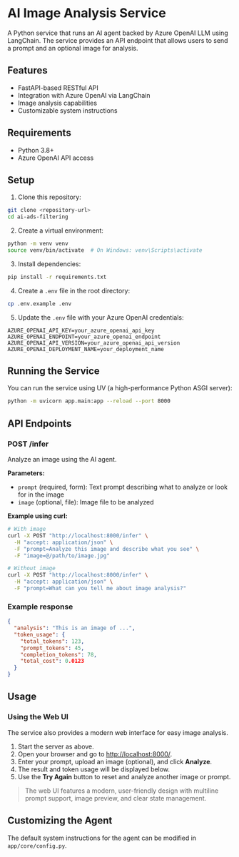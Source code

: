 # AI Image Analysis Service

A Python service that runs an AI agent backed by Azure OpenAI LLM using LangChain. The service provides an API endpoint that allows users to send a prompt and an optional image for analysis.

## Features

- FastAPI-based RESTful API
- Integration with Azure OpenAI via LangChain
- Image analysis capabilities
- Customizable system instructions

## Requirements

- Python 3.8+
- Azure OpenAI API access

## Setup

1. Clone this repository:

```bash
git clone <repository-url>
cd ai-ads-filtering
```

2. Create a virtual environment:

```bash
python -m venv venv
source venv/bin/activate  # On Windows: venv\Scripts\activate
```

3. Install dependencies:

```bash
pip install -r requirements.txt
```

4. Create a `.env` file in the root directory:

```bash
cp .env.example .env
```

5. Update the `.env` file with your Azure OpenAI credentials:

```
AZURE_OPENAI_API_KEY=your_azure_openai_api_key
AZURE_OPENAI_ENDPOINT=your_azure_openai_endpoint
AZURE_OPENAI_API_VERSION=your_azure_openai_api_version
AZURE_OPENAI_DEPLOYMENT_NAME=your_deployment_name
```

## Running the Service

You can run the service using UV (a high-performance Python ASGI server):

```bash
python -m uvicorn app.main:app --reload --port 8000
```

## API Endpoints

### POST /infer

Analyze an image using the AI agent.

**Parameters:**

- `prompt` (required, form): Text prompt describing what to analyze or look for in the image
- `image` (optional, file): Image file to be analyzed

**Example using curl:**

```bash
# With image
curl -X POST "http://localhost:8000/infer" \
  -H "accept: application/json" \
  -F "prompt=Analyze this image and describe what you see" \
  -F "image=@/path/to/image.jpg"

# Without image
curl -X POST "http://localhost:8000/infer" \
  -H "accept: application/json" \
  -F "prompt=What can you tell me about image analysis?"
```

### Example response

```json
{
  "analysis": "This is an image of ...",
  "token_usage": {
    "total_tokens": 123,
    "prompt_tokens": 45,
    "completion_tokens": 78,
    "total_cost": 0.0123
  }
}
```

## Usage

### Using the Web UI

The service also provides a modern web interface for easy image analysis.

1. Start the server as above.
2. Open your browser and go to [http://localhost:8000/](http://localhost:8000/).
3. Enter your prompt, upload an image (optional), and click **Analyze**.
4. The result and token usage will be displayed below.
5. Use the **Try Again** button to reset and analyze another image or prompt.

> The web UI features a modern, user-friendly design with multiline prompt support, image preview, and clear state management.

## Customizing the Agent

The default system instructions for the agent can be modified in `app/core/config.py`.